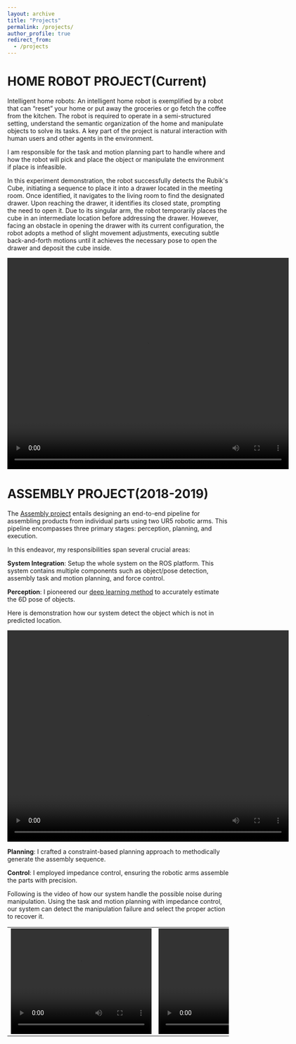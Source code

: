 ```yaml
---
layout: archive
title: "Projects"
permalink: /projects/
author_profile: true
redirect_from:
  - /projects
---
```


HOME ROBOT PROJECT(Current)
======
Intelligent home robots: An intelligent home robot is exemplified by a robot that can “reset” your home or put away the groceries or go fetch the coffee from the kitchen. The robot is required to operate in a semi-structured setting, understand the semantic organization of the home and manipulate objects to solve its tasks. A key part of the project is natural interaction with human users and other agents in the environment.

I am responsible for the task and motion planning part to handle where and how the robot will pick and place the object or manipulate the environment if place is infeasible.

In this experiment demonstration, the robot successfully detects the Rubik's Cube, initiating a sequence to place it into a drawer located in the meeting room. Once identified, it navigates to the living room to find the designated drawer. Upon reaching the drawer, it identifies its closed state, prompting the need to open it. Due to its singular arm, the robot temporarily places the cube in an intermediate location before addressing the drawer. However, facing an obstacle in opening the drawer with its current configuration, the robot adopts a method of slight movement adjustments, executing subtle back-and-forth motions until it achieves the necessary pose to open the drawer and deposit the cube inside.

<center>
    <video width="640" height="480" controls>
        <source src="/videos/homerobot.mp4" type="video/mp4">
    </video>
</center>

ASSEMBLY PROJECT(2018-2019)
======
The [Assembly project](https://scholar.google.com/citations?view_op=view_citation&hl=en&user=qsb8eYwAAAAJ&citation_for_view=qsb8eYwAAAAJ:u-x6o8ySG0sC) entails designing an end-to-end pipeline for assembling products from individual parts using two UR5 robotic arms. This pipeline encompasses three primary stages: perception, planning, and execution.

In this endeavor, my responsibilities span several crucial areas:

<b>System Integration</b>: Setup the whole system on the ROS platform. This system contains multiple components such as object/pose detection, assembly task and motion planning, and force control.

<b>Perception</b>: I pioneered our [deep learning method](https://arxiv.org/pdf/2011.00372.pdf) to accurately estimate the 6D pose of objects.

Here is demonstration how our system detect the object which is not in predicted location.
<center>
    <video width="640" height="480" controls>
        <source src="/videos/object_detection.mp4" type="video/mp4">
    </video>
</center>

<b>Planning</b>: I crafted a constraint-based planning approach to methodically generate the assembly sequence.

<b>Control</b>: I employed impedance control, ensuring the robotic arms assemble the parts with precision.

Following is the video of how our system handle the possible noise during manipulation. Using the task and motion planning with impedance control, our system can detect the manipulation failure and select the proper action to recover it.

<div id="videoal">
<table>
    <tr>
        <td>
        <center>
            <video width="320" height="240" controls>
                <source src="/videos/assembly1.mp4" type="video/mp4">
            </video>
        </center>
       </td>
       <td>
         <center>
           <video width="320" height="240" controls>
              <source src="/videos/assembly2.mp4" type="video/mp4">
           </video>
          </center>
       </td>
       <td>
         <center>
           <video width="320" height="240" controls>
              <source src="/videos/assembly3.mp4" type="video/mp4">
           </video>
          </center>
       </td>
    </tr>
</table>
</div>

<!-- <center>
<video width="640" height="480" controls>
  <source src="/videos/assembly1.mp4" type="video/mp4">
</video>
</center> -->
<!-- 
<img src='/images/assembly1.png' width="500">
<img src='/images/assembly2.png' width="500">
<img src='/images/assembly3.png' width="500"> -->